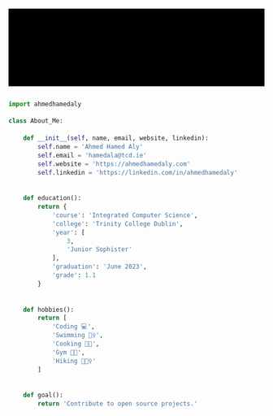 # [![Ahmed Hamed Aly](images/banner.gif)][website]

``` python
import ahmedhamedaly

class About_Me:

    def __init__(self, name, email, website, linkedin):
        self.name = 'Ahmed Hamed Aly'
        self.email = 'hamedala@tcd.ie'
        self.website = 'https://ahmedhamedaly.com'
        self.linkedin = 'https://linkedin.com/in/ahmedhamedaly'


    def education():
        return {
            'course': 'Integrated Computer Science',
            'college': 'Trinity College Dublin',
            'year': [
                3,
                'Junior Sophister'
            ],
            'graduation': 'June 2023',
            'grade': 1.1
        }


    def hobbies():
        return [
            'Coding 💻',
            'Swimming 🏊‍♀️',
            'Cooking 👩‍🍳',
            'Gym 💪🏽',
            'Hiking 🚶🏽‍♀️'
        ]

    
    def goal():
        return 'Contribute to open source projects.'

```

<!--Links-->
[website]: https://ahmedhamedaly.com/
[github]: https://github.com/ahmedhamedaly
[linkedIn]: https://www.linkedin.com/in/ahmedhamedaly/
[Email]: mailto:hamedala@tcd.ie
